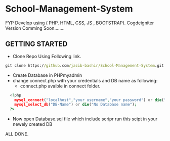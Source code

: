 # School-Management-System
FYP Develop using ( PHP. HTML, CSS, JS , BOOTSTRAP).
Cogdeigniter Version Comming Soon........

## GETTING STARTED
+ Clone Repo Using Following link.
```cmd
git clone https://github.com/jazib-bashir/School-Management-System.git
````
+ Create Database in PHPmyadmin
+ change connect.php with your credentials and DB name as following:
  - connect.php avaible in connect folder.
```php
  <?php
  	mysql_connect("localhost","your username","your password") or die("No Connection");
  	mysql_select_db("DB-Name") or die("No Database name");
  ?>
```

+ Now open Database.sql file which include scripr run this scipt in your newely created DB

ALL DONE.
